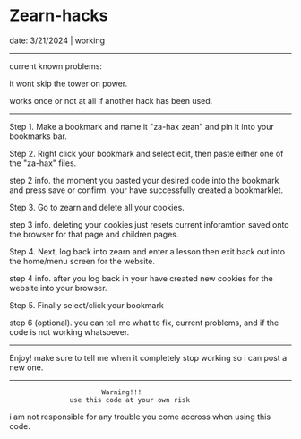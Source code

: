 # Zearn-hacks
date: 3/21/2024 | working 

-----------------------------

current known problems:

it wont skip the tower on power.

works once or not at all if another hack has been used.

---------------------------

Step 1. Make a bookmark and name it "za-hax zean" and pin it into your bookmarks bar.

Step 2. Right click your bookmark and select edit, then paste either one of the "za-hax" files.

step 2 info. the moment you pasted your desired code into the bookmark and press save or confirm, your have successfully created a bookmarklet.

Step 3. Go to zearn and delete all your cookies.

step 3 info. deleting your cookies just resets current inforamtion saved onto the browser for that page and children pages.

Step 4. Next, log back into zearn and enter a lesson then exit back out into the home/menu screen for the website.

step 4 info. after you log back in your have created new cookies for the website into your browser.

Step 5. Finally select/click your bookmark

step 6 (optional). you can tell me what to fix, current problems, and if the code is not working whatsoever.

--------------------------------------------------------------------------------------

Enjoy! make sure to tell me when it completely stop working so i can post a new one.

----------------------------------------------------------------------------------------

                           Warning!!!
                   use this code at your own risk 
 i am not responsible for any trouble you come accross when using this code. 
